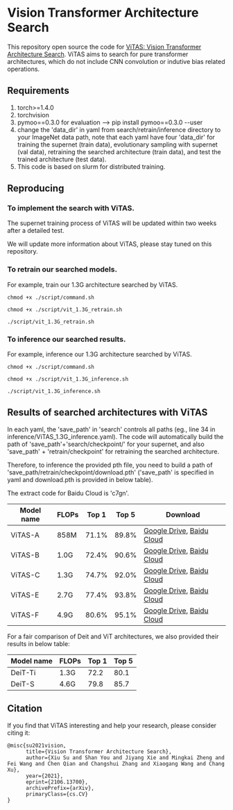 # Vision Transformer Architecture Search

This repository open source the code for [ViTAS: Vision Transformer Architecture Search](https://arxiv.org/pdf/2106.13700.pdf). ViTAS aims to search for pure transformer architectures, which do not include CNN convolution or indutive bias related operations.

## Requirements
1. torch>=1.4.0
1. torchvision
1. pymoo==0.3.0 for evaluation --> pip install pymoo==0.3.0 --user
1. change the 'data_dir' in yaml from search/retrain/inference directory to your ImageNet data path, note that each yaml have four 'data_dir' for training the supernet (train data), evolutionary sampling with supernet (val data), retraining the searched architecture (train data), and test the trained architecture (test data).
1. This code is based on slurm for distributed training.

## Reproducing

### To implement the search with ViTAS.

The supernet training process of ViTAS will be updated within two weeks after a detailed test.

We will update more information about ViTAS, please stay tuned on this repository.

### To retrain our searched models.
For example, train our 1.3G architecture searched by ViTAS.
```
chmod +x ./script/command.sh

chmod +x ./script/vit_1.3G_retrain.sh

./script/vit_1.3G_retrain.sh
```

### To inference our searched results.

For example, inference our 1.3G architecture searched by ViTAS.
```
chmod +x ./script/command.sh

chmod +x ./script/vit_1.3G_inference.sh

./script/vit_1.3G_inference.sh
```

## Results of searched architectures with ViTAS
In each yaml, the 'save_path' in 'search' controls all paths (eg., line 34 in inference/ViTAS_1.3G_inference.yaml). The code will automatically build the path of 'save_path'+'search/checkpoint/' for your supernet, and also 'save_path' + 'retrain/checkpoint' for retraining the searched architecture.

Therefore, to inference the provided pth file, you need to build a path of 'save_path/retrain/checkpoint/download.pth' ('save_path' is specified in yaml and download.pth is provided in below table).

The extract code for Baidu Cloud is 'c7gn'.

Model name | FLOPs | Top 1 | Top 5 | Download
------------ | ------------- | ------------- | ------------- | -------------
ViTAS-A | 858M | 71.1% | 89.8% | [Google Drive](https://drive.google.com/drive/folders/15xGXCBXlmvQgFyw4qFHw2-Rx6M-5JS0U?usp=sharing), [Baidu Cloud](https://pan.baidu.com/s/1zl2c2AicGI60QaSpDwtusw)
ViTAS-B | 1.0G | 72.4% | 90.6% | [Google Drive](https://drive.google.com/drive/folders/1Hwt2rj4GWZsMLq8zCBMPX0TKe7-owWoU?usp=sharing), [Baidu Cloud](https://pan.baidu.com/s/1zl2c2AicGI60QaSpDwtusw)
ViTAS-C | 1.3G | 74.7% | 92.0% | [Google Drive](https://drive.google.com/drive/folders/151xZk-v6bLtZuzqxmoSagtehb2e5JpSM?usp=sharing), [Baidu Cloud](https://pan.baidu.com/s/1zl2c2AicGI60QaSpDwtusw)
ViTAS-E | 2.7G | 77.4% | 93.8% | [Google Drive](https://drive.google.com/drive/folders/1JwW5xTObaAosFsNZErkiND_rDnj6SEuG?usp=sharing), [Baidu Cloud](https://pan.baidu.com/s/1zl2c2AicGI60QaSpDwtusw)
ViTAS-F | 4.9G | 80.6% | 95.1% | [Google Drive](https://drive.google.com/drive/folders/11gpbIr4b7NJU14lIYvU5deRYHHeOFS1B?usp=sharing), [Baidu Cloud](https://pan.baidu.com/s/1zl2c2AicGI60QaSpDwtusw)

For a fair comparison of Deit and ViT architectures, we also provided their results in below table:

Model name | FLOPs | Top 1 | Top 5
------------ | ------------- | ------------- | -------------
DeiT-Ti | 1.3G | 72.2 | 80.1
DeiT-S | 4.6G | 79.8 | 85.7

## Citation

If you find that ViTAS interesting and help your research, please consider citing it:

```
@misc{su2021vision,
      title={Vision Transformer Architecture Search}, 
      author={Xiu Su and Shan You and Jiyang Xie and Mingkai Zheng and Fei Wang and Chen Qian and Changshui Zhang and Xiaogang Wang and Chang Xu},
      year={2021},
      eprint={2106.13700},
      archivePrefix={arXiv},
      primaryClass={cs.CV}
}
```
